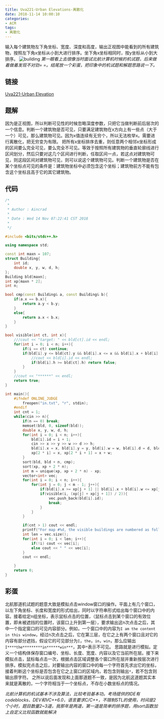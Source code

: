 ```yaml
---
title: Uva221-Urban Elevations-离散化
date: 2018-11-14 10:00:10
categories:
- ACM
tags:
- 离散化
---
```

输入每个建筑物左下角坐标、宽度、深度和高度，输出正视图中能看到的所有建筑物，按照左下角x坐标从小到大进行排序。坐下角x坐标相同时，按y坐标从小到大排序。
![building](/building.png)
*第一眼看上去很像当时面试北航计算机时候的机试题，后来做着做着发现不对劲= =。结尾放一个彩蛋，把印象中的机试题和解题思路说一下。*

## 链接
[Uva221-Urban Elevation](https://vjudge.net/problem/UVA-221)

## 题解
因为是正视图，所以判断可见性的时候忽略深度参数，只把它当做判断前后层次的一个信息。判断一个建筑物是否可见，只要满足建筑物在x方向上有一些点（大于一个）可见，那么建筑物可见。因为x值连续有无穷个，所以无法枚举x。需要进行离散化，把无穷变为有限。
把所有x坐标排序去重，则任意两个相邻x坐标形成的区间要么完全可见，要么完全不可见。等效于按照所有建筑物的垂直轮廓线进行区间划分，然后只要对这几个区间进行判断，任取区间一点，若这点对建筑物可见，则这段区间对建筑物可见，则可以说这个建筑物可见。判断一个建筑物是否在某个坐标点可见的条件是：建筑物坐标中必须包含这个坐标；建筑物前方不能有包含这个坐标且高于它的其它建筑物。

## 代码
```C++
/*
 *
 * Author : Aincrad
 *
 * Date : Wed 14 Nov 07:22:41 CST 2018
 *
 */

#include <bits/stdc++.h>

using namespace std;

const int maxn = 107;
struct Building{
    int id;
    double x, y, w, d, h;
};
Building bld[maxn];
int xp[maxn * 2];
int n;

bool cmp(const Building& a, const Building& b){
    if(a.x == b.x){
        return a.y < b.y;
    }
    else{
        return a.x < b.x;
    }
}

bool visible(int ct, int x){
    ///cout << "target: " << bld[ct].id << endl;
    for(int i = 0; i < n; i++){
        if(i == ct) continue;
        if(bld[i].y <= bld[ct].y && bld[i].x <= x && bld[i].x + bld[i].w >= x){
            //cout << bld[i].id << endl;
            if(bld[i].h >= bld[ct].h) return false;
        }
    }
    //cout << "******" << endl;
    return true;
}

int main(){
    #ifndef ONLINE_JUDGE
        freopen("in.txt", "r", stdin);
    #endif
    int cnt = 1;
    while(cin >> n){
        if(n == 0) break;
        memset(bld, 0, sizeof(bld));
        double x, y, w, d, h;
        for(int i = 0; i < n; i++){
            bld[i].id = i + 1;
            cin >> x >> y >> w >> d >> h;
            bld[i].x = x, bld[i].y = y, bld[i].w = w, bld[i].d = d, bld[i].h = h;
            xp[2 * i] = x, xp[2 * i + 1] = x + w;
        }
        sort(bld, bld + n, cmp);
        sort(xp, xp + 2 * n);
        int m = unique(xp, xp + 2 * n) - xp;
        vector<int> vec;
        for(int i = 0; i < n; i++){
            for(int j = 0; j < m - 1; j++){
                if(bld[i].x >= xp[j + 1] || bld[i].x + bld[i].w <= xp[j]) continue;
                if(visible(i, (xp[j] + xp[j + 1]) / 2)){
                    vec.push_back(bld[i].id);
                    break;
                }
            }
        }

        if(cnt > 1) cout << endl;
        printf("For map #%d, the visible buildings are numbered as follows:\n", cnt++);
        int len = vec.size();
        for(int i = 0; i < len; i++){
            if(!i) cout << vec[i];
            else cout << " " << vec[i];
        }
        cout << endl;

    }
    return 0;    
}
```

## 彩蛋
北航那道机试题的题意大致是模拟点击window窗口的操作。平面上有几个窗口，以左下角坐标、长度和宽度的形式给出，同时以字符串形式给出每个窗口中的内容。接着给定n组坐标，表示鼠标点击的位置，（鼠标点击到某个窗口的有效位置，即未被遮挡的位置时，该窗口上升到第一层），要求输出这n次点击之后，其中一个指定窗口的可见内容部分。例如，一个窗口中的内容为```I am the content in this window```，经过n次点击之后，它在第三层，在它之上有两个窗口且对它的内容有部分遮挡，假设它的可见部分为```I```，```the```，```in```，```win```，那么应输出```I****the*********in******win***```，其中```*```表示不可见。
思路就是进行模拟。定义一个结构体保存窗口编号、坐标、长度、宽度、内容以及它当前所在层。接下来模拟点击，鼠标每点击一次，根据点击区域调整各个窗口所在层并重新按层次进行排序。模拟完点击之后，对要输出内容的窗口中的每一个字符首先求出它的坐标，接着判断这个坐标是否包含在它之上窗口的区域内，若包含则输出```*```，若不包含则输出原字符。
之所以说后面发现和上面那道题不一致，是因为北航这道题其实本来就是离散的，一个字符相当于一个坐标点，不存在小数坐标点的情况。

*北航计算机的机试基本不涉及算法，比较考验基本功。考场提供的IDE有codeblocks、DEV和VC++6.0，语言要求C/C++，不限制STL的使用，时间是2个小时，题目数量2~3道，我那年是两道，第一道是简单的排序题，用sort函数加上自定义比较函数就能解决*